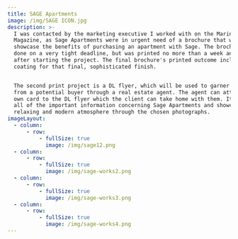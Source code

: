 ```yaml
---
title: SAGE Apartments
image: /img/SAGE ICON.jpg
description: >-
  I was contacted by the marketing executive I worked with on the Marina
  Magazine, as Sage Apartments were in urgent need of a brochure that would
  showcase the benefits of purchasing an apartment with Sage. The brochure was
  done on a very tight deadline, but was printed no more than a week and a half
  after starting the project. The final brochure's printed outcome included a UV
  coating for that final, sophisticated finish.


  The second print project is a DL flyer, which will be used to garner interest
  from a potential buyer through a real estate agent. The agent can attach their
  own card to the DL flyer which the client can take home with them. It includes
  all of the important information concerning Sage Apartments and showcases a
  relaxing and modern atmosphere through the chosen photographs.
imageLayout:
  - column:
      - row:
          - fullSize: true
            image: /img/sage12.png
  - column:
      - row:
          - fullSize: true
            image: /img/sage-works2.png
  - column:
      - row:
          - fullSize: true
            image: /img/sage-works3.png
  - column:
      - row:
          - fullSize: true
            image: /img/sage-works4.png
---
```


